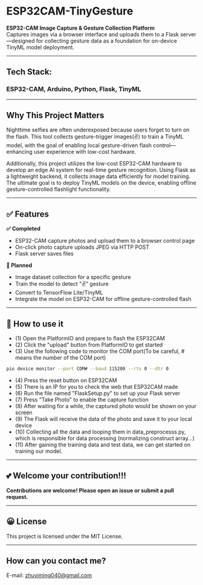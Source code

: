 # ESP32CAM-TinyGesture 

**ESP32-CAM Image Capture & Gesture Collection Platform**  
Captures images via a browser interface and uploads them to a Flask server—designed for collecting gesture data as a foundation for on-device TinyML model deployment.

---
## Tech Stack:
### ESP32-CAM, Arduino, Python, Flask, TinyML
---

## Why This Project Matters

Nighttime selfies are often underexposed because users forget to turn on the flash. This tool collects gesture-trigger images(✌) to train a TinyML model, with the goal of enabling local gesture-driven flash control—enhancing user experience with low-cost hardware.

Additionally, this project utilizes the low-cost ESP32-CAM hardware to develop an edge AI system for real-time gesture recognition. Using Flask as a lightweight backend, it collects image data efficiently for model training. The ultimate goal is to deploy TinyML models on the device, enabling offline gesture-controlled flashlight functionality.

---

## ✅ Features

**✅ Completed**
- ESP32-CAM capture photos and upload them to a browser control page
- On-click photo capture uploads JPEG via HTTP POST
- Flask server saves files

**🚧 Planned**
- Image dataset collection for a specific gesture
- Train the model to detect “✌” gesture
- Convert to TensorFlow Lite/TinyML
- Integrate the model on ESP32-CAM for offline gesture-controlled flash

---

## 🚀 How to use it

- (1) Open the PlatformIO and prepare to flash the ESP32CAM
- (2) Click the "upload" button from PlatformIO to get started
- (3) Use the following code to monitor the COM port(To be careful, # means the number of the COM port)
~~~bash
pio device monitor --port COM# --baud 115200 --rts 0 --dtr 0
~~~
- (4) Press the reset button on ESP32CAM
- (5) There is an IP for you to check the web that ESP32CAM made
- (6) Run the file named "FlaskSetup.py" to set up your Flask server
- (7) Press "Take Photo" to enable the capture function
- (8) After waiting for a while, the captured photo would be shown on your screen
- (9) The Flask will receive the data of the photo and save it to your local device
- (10) Collecting all the data and looping them in data_preprocesss.py, which is responsible for data processing (normalizing construct array...)
- (11) After gaining the training data and test data, we can get started on training our model.

---
## 💕 Welcome your contribution!!!
**Contributions are welcome! Please open an issue or submit a pull request.**

----
## 😀 License
This project is licensed under the MIT License.

----
## How can you contact me?
E-mail: zhuyiming040@gmail.com



